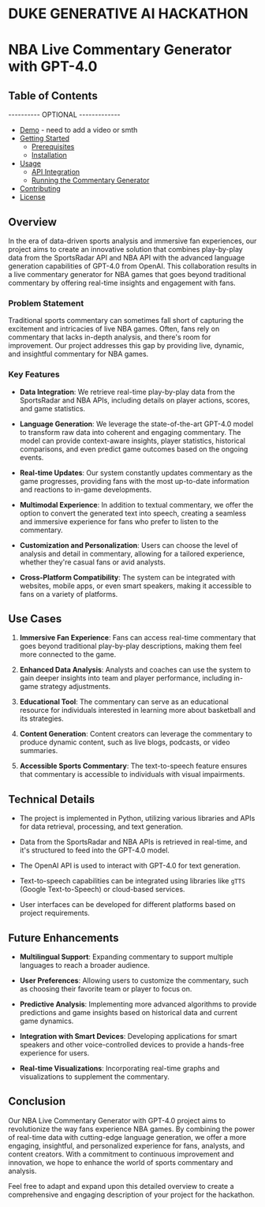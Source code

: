 # DUKE GENERATIVE AI HACKATHON
# NBA Live Commentary Generator with GPT-4.0

## Table of Contents


---------- OPTIONAL -------------
- [Demo](#demo)   - need to add a video or smth
- [Getting Started](#getting-started)
  - [Prerequisites](#prerequisites)
  - [Installation](#installation)
- [Usage](#usage)
  - [API Integration](#api-integration)
  - [Running the Commentary Generator](#running-the-commentary-generator)
- [Contributing](#contributing)
- [License](#license)





## Overview

In the era of data-driven sports analysis and immersive fan experiences, our project aims to create an innovative solution that combines play-by-play data from the SportsRadar API and NBA API with the advanced language generation capabilities of GPT-4.0 from OpenAI. This collaboration results in a live commentary generator for NBA games that goes beyond traditional commentary by offering real-time insights and engagement with fans.

### Problem Statement

Traditional sports commentary can sometimes fall short of capturing the excitement and intricacies of live NBA games. Often, fans rely on commentary that lacks in-depth analysis, and there's room for improvement. Our project addresses this gap by providing live, dynamic, and insightful commentary for NBA games.

### Key Features

- **Data Integration**: We retrieve real-time play-by-play data from the SportsRadar and NBA APIs, including details on player actions, scores, and game statistics.

- **Language Generation**: We leverage the state-of-the-art GPT-4.0 model to transform raw data into coherent and engaging commentary. The model can provide context-aware insights, player statistics, historical comparisons, and even predict game outcomes based on the ongoing events.

- **Real-time Updates**: Our system constantly updates commentary as the game progresses, providing fans with the most up-to-date information and reactions to in-game developments.

- **Multimodal Experience**: In addition to textual commentary, we offer the option to convert the generated text into speech, creating a seamless and immersive experience for fans who prefer to listen to the commentary.

- **Customization and Personalization**: Users can choose the level of analysis and detail in commentary, allowing for a tailored experience, whether they're casual fans or avid analysts.

- **Cross-Platform Compatibility**: The system can be integrated with websites, mobile apps, or even smart speakers, making it accessible to fans on a variety of platforms.

## Use Cases

1. **Immersive Fan Experience**: Fans can access real-time commentary that goes beyond traditional play-by-play descriptions, making them feel more connected to the game.

2. **Enhanced Data Analysis**: Analysts and coaches can use the system to gain deeper insights into team and player performance, including in-game strategy adjustments.

3. **Educational Tool**: The commentary can serve as an educational resource for individuals interested in learning more about basketball and its strategies.

4. **Content Generation**: Content creators can leverage the commentary to produce dynamic content, such as live blogs, podcasts, or video summaries.

5. **Accessible Sports Commentary**: The text-to-speech feature ensures that commentary is accessible to individuals with visual impairments.

## Technical Details

- The project is implemented in Python, utilizing various libraries and APIs for data retrieval, processing, and text generation.

- Data from the SportsRadar and NBA APIs is retrieved in real-time, and it's structured to feed into the GPT-4.0 model.

- The OpenAI API is used to interact with GPT-4.0 for text generation.

- Text-to-speech capabilities can be integrated using libraries like `gTTS` (Google Text-to-Speech) or cloud-based services.

- User interfaces can be developed for different platforms based on project requirements.

## Future Enhancements

- **Multilingual Support**: Expanding commentary to support multiple languages to reach a broader audience.

- **User Preferences**: Allowing users to customize the commentary, such as choosing their favorite team or player to focus on.

- **Predictive Analysis**: Implementing more advanced algorithms to provide predictions and game insights based on historical data and current game dynamics.

- **Integration with Smart Devices**: Developing applications for smart speakers and other voice-controlled devices to provide a hands-free experience for users.

- **Real-time Visualizations**: Incorporating real-time graphs and visualizations to supplement the commentary.

## Conclusion

Our NBA Live Commentary Generator with GPT-4.0 project aims to revolutionize the way fans experience NBA games. By combining the power of real-time data with cutting-edge language generation, we offer a more engaging, insightful, and personalized experience for fans, analysts, and content creators. With a commitment to continuous improvement and innovation, we hope to enhance the world of sports commentary and analysis.

Feel free to adapt and expand upon this detailed overview to create a comprehensive and engaging description of your project for the hackathon.


